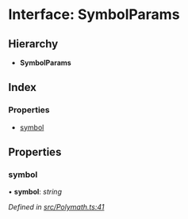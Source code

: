 # Interface: SymbolParams

## Hierarchy

* **SymbolParams**

## Index

### Properties

* [symbol](_polymath_.symbolparams.md#symbol)

## Properties

###  symbol

• **symbol**: *string*

*Defined in [src/Polymath.ts:41](https://github.com/PolymathNetwork/polymath-sdk/blob/550676f/src/Polymath.ts#L41)*
